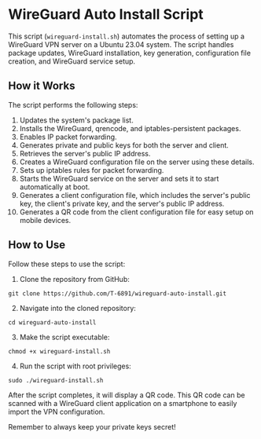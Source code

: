 # WireGuard Auto Install Script

This script (`wireguard-install.sh`) automates the process of setting up a WireGuard VPN server on a Ubuntu 23.04 system. The script handles package updates, WireGuard installation, key generation, configuration file creation, and WireGuard service setup.

## How it Works

The script performs the following steps:

1. Updates the system's package list.
2. Installs the WireGuard, qrencode, and iptables-persistent packages.
3. Enables IP packet forwarding.
4. Generates private and public keys for both the server and client.
5. Retrieves the server's public IP address.
6. Creates a WireGuard configuration file on the server using these details.
7. Sets up iptables rules for packet forwarding.
8. Starts the WireGuard service on the server and sets it to start automatically at boot.
9. Generates a client configuration file, which includes the server's public key, the client's private key, and the server's public IP address.
10. Generates a QR code from the client configuration file for easy setup on mobile devices.

## How to Use

Follow these steps to use the script:

1. Clone the repository from GitHub:

```
git clone https://github.com/T-6891/wireguard-auto-install.git
```


2. Navigate into the cloned repository:

```
cd wireguard-auto-install
```

3. Make the script executable:

```
chmod +x wireguard-install.sh
```

4. Run the script with root privileges:

```
sudo ./wireguard-install.sh
```

After the script completes, it will display a QR code. This QR code can be scanned with a WireGuard client application on a smartphone to easily import the VPN configuration.

Remember to always keep your private keys secret!
